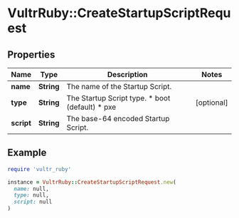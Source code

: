 # VultrRuby::CreateStartupScriptRequest

## Properties

| Name | Type | Description | Notes |
| ---- | ---- | ----------- | ----- |
| **name** | **String** | The name of the Startup Script. |  |
| **type** | **String** | The Startup Script type.  * boot (default) * pxe | [optional] |
| **script** | **String** | The base-64 encoded Startup Script. |  |

## Example

```ruby
require 'vultr_ruby'

instance = VultrRuby::CreateStartupScriptRequest.new(
  name: null,
  type: null,
  script: null
)
```


